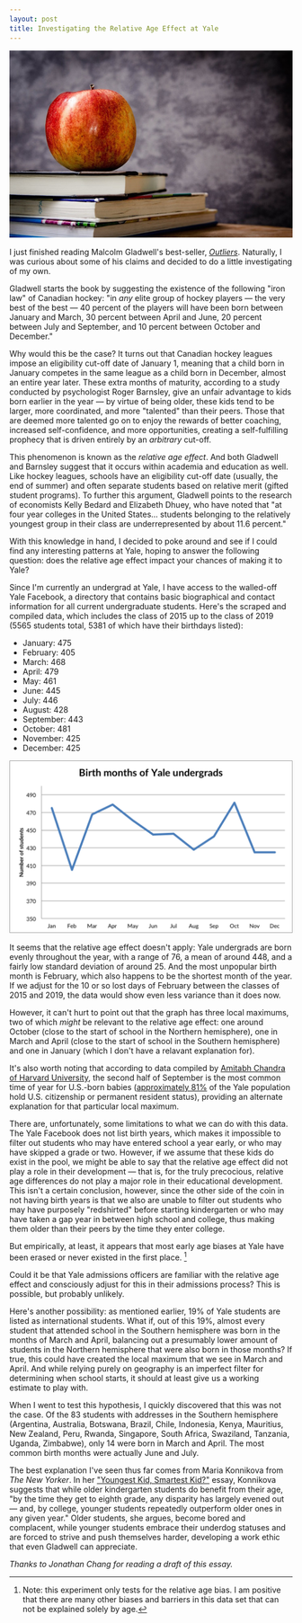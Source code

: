 ```yaml
---
layout: post
title: Investigating the Relative Age Effect at Yale
---
```


![An apple sitting on a pile of books](/images/apple-books.jpg)

I just finished reading Malcolm Gladwell's best-seller, [*Outliers*](http://www.amazon.com/dp/0316017930/?tag=fjwbooks-20). Naturally, I was curious about some of his claims and decided to do a little investigating of my own.

Gladwell starts the book by suggesting the existence of the following "iron law" of Canadian hockey: "in *any* elite group of hockey players — the very best of the best — 40 percent of the players will have been born between January and March, 30 percent between April and June, 20 percent between July and September, and 10 percent between October and December."

Why would this be the case? It turns out that Canadian hockey leagues impose an eligibility cut-off date of January 1, meaning that a child born in January competes in the same league as a child born in December, almost an entire year later. These extra months of maturity, according to a study conducted by psychologist Roger Barnsley, give an unfair advantage to kids born earlier in the year — by virtue of being older, these kids tend to be larger, more coordinated, and more "talented" than their peers. Those that are deemed more talented go on to enjoy the rewards of better coaching, increased self-confidence, and more opportunities, creating a self-fulfilling prophecy that is driven entirely by an *arbitrary* cut-off.

This phenomenon is known as the *relative age effect*. And both Gladwell and Barnsley suggest that it occurs within academia and education as well. Like hockey leagues, schools have an eligibility cut-off date (usually, the end of summer) and often separate students based on relative merit (gifted student programs). To further this argument, Gladwell points to the research of economists Kelly Bedard and Elizabeth Dhuey, who have noted that "at four year colleges in the United States... students belonging to the relatively youngest group in their class are underrepresented by about 11.6 percent."

With this knowledge in hand, I decided to poke around and see if I could find any interesting patterns at Yale, hoping to answer the following question: does the relative age effect impact your chances of making it to Yale?

Since I'm currently an undergrad at Yale, I have access to the walled-off Yale Facebook, a directory that contains basic biographical and contact information for all current undergraduate students. Here's the scraped and compiled data, which includes the class of 2015 up to the class of 2019 (5565 students total, 5381 of which have their birthdays listed):

* January: 475
* February: 405
* March: 468
* April: 479
* May: 461
* June: 445
* July: 446
* August: 428
* September: 443
* October: 481
* November: 425
* December: 425

![Birth months at Yale](/images/yale-birth-months.jpg)

It seems that the relative age effect doesn't apply: Yale undergrads are born evenly throughout the year, with a range of 76, a mean of around 448, and a fairly low standard deviation of around 25. And the most unpopular birth month is February, which also happens to be the shortest month of the year. If we adjust for the 10 or so lost days of February between the classes of 2015 and 2019, the data would show even less variance than it does now.

However, it can't hurt to point out that the graph has three local maximums, two of which *might* be relevant to the relative age effect: one around October (close to the start of school in the Northern hemisphere), one in March and April (close to the start of school in the Southern hemisphere) and one in January (which I don't have a relavant explanation for).

It's also worth noting that according to data compiled by [Amitabh Chandra of Harvard University](http://thedailyviz.com/2012/05/12/how-common-is-your-birthday/), the second half of September is the most common time of year for U.S.-born babies ([approximately 81%](http://oir.yale.edu/yale-factsheet) of the Yale population hold U.S. citizenship or permanent resident status), providing an alternate explanation for that particular local maximum.

There are, unfortunately, some limitations to what we can do with this data. The Yale Facebook does not list birth years, which makes it impossible to filter out students who may have entered school a year early, or who may have skipped a grade or two. However, if we assume that these kids do exist in the pool, we might be able to say that the relative age effect did not play a role in their development — that is, for the truly precocious, relative age differences do not play a major role in their educational development. This isn't a certain conclusion, however, since the other side of the coin in not having birth years is that we also are unable to filter out students who may have purposely "redshirted" before starting kindergarten or who may have taken a gap year in between high school and college, thus making them older than their peers by the time they enter college.

But empirically, at least, it appears that most early age biases at Yale have been erased or never existed in the first place. [^1]

Could it be that Yale admissions officers are familiar with the relative age effect and consciously adjust for this in their admissions process? This is possible, but probably unlikely.

Here's another possibility: as mentioned earlier, 19% of Yale students are listed as international students. What if, out of this 19%, almost every student that attended school in the Southern hemisphere was born in the months of March and April, balancing out a presumably lower amount of students in the Northern hemisphere that were also born in those months? If true, this could have created the local maximum that we see in March and April. And while relying purely on geography is an imperfect filter for determining when school starts, it should at least give us a working estimate to play with.

When I went to test this hypothesis, I quickly discovered that this was not the case. Of the 83 students with addresses in the Southern hemisphere (Argentina, Australia, Botswana, Brazil, Chile, Indonesia, Kenya, Mauritius, New Zealand, Peru, Rwanda, Singapore, South Africa, Swaziland, Tanzania, Uganda, Zimbabwe), only 14 were born in March and April. The most common birth months were actually June and July.

The best explanation I've seen thus far comes from Maria Konnikova from *The New Yorker*. In her ["Youngest Kid, Smartest Kid?"](http://www.newyorker.com/tech/elements/youngest-kid-smartest-kid) essay, Konnikova suggests that while older kindergarten students do benefit from their age, "by the time they get to eighth grade, any disparity has largely evened out — and, by college, younger students repeatedly outperform older ones in any given year." Older students, she argues, become bored and complacent, while younger students embrace their underdog statuses and are forced to strive and push themselves harder, developing a work ethic that even Gladwell can appreciate.

*Thanks to Jonathan Chang for reading a draft of this essay.*

[^1]: Note: this experiment only tests for the relative age bias. I am positive that there are many other biases and barriers in this data set that can not be explained solely by age.